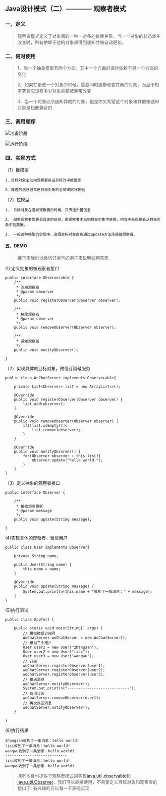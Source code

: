 ## Java设计模式（二）———— 观察者模式

### 一、定义
>观察者模式定义了对象间的一种一对多的依赖关系。当一个对象的状态发生改变时，所有依赖于他的对象都得到通知并被自动更新。

### 二、何时使用

> 1、当一个抽象模型有两个方面，其中一个方面的操作依赖于另一个方面的变化
> 
> 2、如果在更改一个对象的时候，需要同时连带改变其他的对象，而且不知道究竟应该有多少对象需要被连带改变
> 
> 3、当一个对象必须通知其他的对象，但是你又希望这个对象和其他被通知对象是松散耦合的

### 三、调用顺序

![准备阶段](https://github.com/skloveln/design-pattern/tree/master/singleton-pattern/document/ready.png)

![运行阶段](https://github.com/skloveln/design-pattern/tree/master/singleton-pattern/document/run.png)

### 四、实现方式

（1）推模型

	1、目标对象主动向观察者推送目标的详细信息

	2、推送的信息通常是目标对象的全部或部分数据
  
（2）拉模型

	1、 目标对象在通知观察者的时候，只传递少量信息
	
	2、 如果观察者需要更具体的信息，由观察者主动到目标对象中获取，相当于是观察者从目标对象中拉数据。
	
	3、 一般这种模型的实现中，会把目标对象自身通过update方法传递给观察者。

#### 五、DEMO
> 接下来我们以微信订阅号的例子来说明如何实现

(1) 定义抽象的被观察者接口

	public interface Observerable {
	    /**
	     * 注册观察者
	     * @param observer
	     */
	    public void registerObserver(Observer observer);
	
	    /**
	     * 移除观察者
	     * @param observer
	     */
	    public void removeObserver(Observer observer);
	
	    /**
	     * 通知观察者
	     */
	    public void notifyObserver();
	
	}

（2）实现具体的目标对象，微信订阅号服务

	public class WeChatServer implements Observerable{
	
	    private List<Observer> list = new ArrayList<>();
	
	    @Override
	    public void registerObserver(Observer observer) {
	        list.add(observer);
	    }
	
	    @Override
	    public void removeObserver(Observer observer) {
	        if(!list.isEmpty()){
	            list.remove(observer);
	        }
	    }
	
	    @Override
	    public void notifyObserver() {
	        for(Observer observer : this.list){
	            observer.update("hello world!");
	        }
	    }
	}

（3）定义抽象的观察者接口

	public interface Observer {
	
	    /**
	     * 接收消息更新
	     * @param message
	     */
	    public void update(String message);
	
	}

(4)实现具体的观察者，微信用户

	public class User implements Observer{
	
	    private String name;
	
	    public User(String name) {
	        this.name = name;
	    }
	
	    @Override
	    public void update(String message) {
	        System.out.println(this.name + "收到了一条消息：" + message);
	    }
	}

(5)执行测试

	public class AppTest {
	    
	    public static void main(String[] args) {
	        // 模拟微信订阅号
	        WeChatServer weChatServer = new WeChatServer();
	        // 模拟三个用户
	        User user1 = new User("zhangsan");
	        User user2 = new User("lisi");
	        User user3 = new User("wangwu");
	        // 订阅
	        weChatServer.registerObserver(user1);
	        weChatServer.registerObserver(user2);
	        weChatServer.registerObserver(user3);
	        // 推送消息
	        weChatServer.notifyObserver();
	        System.out.println("----------------------------");
	        // 取消订阅
	        weChatServer.removeObserver(user1);
	        // 再次推送消息
	        weChatServer.notifyObserver();
	    }
	    
	}
(6)执行结果

	zhangsan收到了一条消息：hello world!
	lisi收到了一条消息：hello world!
	wangwu收到了一条消息：hello world!
	----------------------------
	lisi收到了一条消息：hello world!
	wangwu收到了一条消息：hello world!

>
> JDK本身也提供了观察者模式的实现[java.util.observable](https://github.com/zxiaofan/JDK/blob/master/JDK1.8/src/java/util/Observable.java)和[java.util.Observer](https://github.com/zxiaofan/JDK/blob/master/JDK1.8/src/java/util/Observer.java)，我们可以直接使用，不需要定义目标对象和观察者的接口了, 有兴趣的可以看一下源码实现
